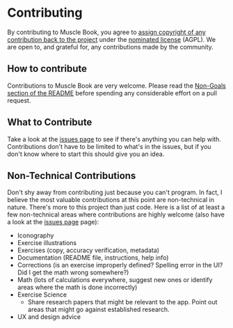 # Contributing

By contributing to Muscle Book, you agree to [assign copyright of any contribution back to the project](COPYRIGHT.md) under the [nominated license](LICENSE.md) (AGPL). We are open to, and grateful for, any contributions made by the community.

## How to contribute

Contributions to Muscle Book are very welcome. Please read the [Non-Goals section of the README](README.md#non-goals) before spending any considerable effort on a pull request.

## What to Contribute

Take a look at the [issues page](https://github.com/cfilipov/MuscleBook/labels/help%20wanted) to see if there's anything you can help with. Contributions don't have to be limited to what's in the issues, but if you don't know where to start this should give you an idea.

## Non-Technical Contributions

Don't shy away from contributing just because you can't program. In fact, I believe the most valuable contributions at this point are non-technical in nature. There's more to this project than just code. Here is a list of at least a few non-technical areas where contributions are highly welcome (also have a look at the [issues page](https://github.com/cfilipov/MuscleBook/labels/help%20wanted) page):

* Iconography
* Exercise illustrations
* Exercises (copy, accuracy verification, metadata)
* Documentation (README file, instructions, help info)
* Corrections (is an exercise improperly defined? Spelling error in the UI? Did I get the math wrong somewhere?)
* Math (lots of calculations everywhere, suggest new ones or identify areas where the math is done incorrectly)
* Exercise Science   
	* Share research papers that might be relevant to the app. Point out areas that might go against established research.
* UX and design advice
